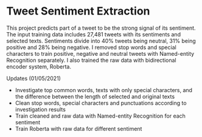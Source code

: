 # Tweet Sentiment Extraction
This project predicts part of a tweet to be the strong signal of its sentiment. The input training data includes 27,481 tweets with its sentiments and selected texts. Sentiments divide into 40% tweets being neutral, 31% being positive and 28% being negative. I removed stop words and special characters to train positive, negative and neutral tweets with Named-entity Recognition separately. I also trained the raw data with bidirectional encoder system, Roberta.

Updates (01/05/2021)
* Investigate top common words, texts with only special characters, and the difference between the length of selected and original texts
* Clean stop words, special characters and punctuations according to investigation results
* Train cleaned and raw data with Named-entity Recognition for each sentiment
* Train Roberta with raw data for different sentiment
